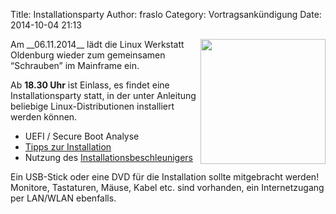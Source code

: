 Title: Installationsparty
Author: fraslo
Category: Vortragsankündigung
Date: 2014-10-04 21:13

<img src="/images/hardware_wird_gestellt.JPG" width="200px" align="right" />
Am __06.11.2014__ lädt die Linux Werkstatt Oldenburg wieder zum gemeinsamen 
“Schrauben” im Mainframe ein.

Ab __18.30 Uhr__ ist Einlass, es findet eine Installationsparty statt, in der unter Anleitung beliebige Linux-Distributionen installiert werden können.

 - UEFI / Secure Boot Analyse
 - [Tipps zur Installation]({filename}/installation_checkliste.md)
 - Nutzung des [Installationsbeschleunigers]({filename}/apt-cacher.md)

Ein USB-Stick oder eine DVD für die Installation sollte mitgebracht werden! Monitore, Tastaturen, Mäuse, Kabel etc. sind vorhanden, ein Internetzugang per LAN/WLAN ebenfalls.



